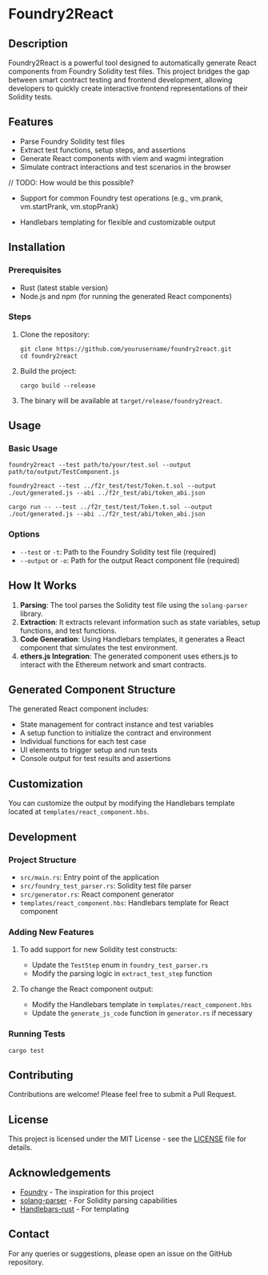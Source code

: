 # Foundry2React

## Description

Foundry2React is a powerful tool designed to automatically generate React components from Foundry Solidity test files. This project bridges the gap between smart contract testing and frontend development, allowing developers to quickly create interactive frontend representations of their Solidity tests.

## Features

- Parse Foundry Solidity test files
- Extract test functions, setup steps, and assertions
- Generate React components with viem and wagmi integration
- Simulate contract interactions and test scenarios in the browser

// TODO: How would be this possible?
- Support for common Foundry test operations (e.g., vm.prank, vm.startPrank, vm.stopPrank)

- Handlebars templating for flexible and customizable output

## Installation

### Prerequisites

- Rust (latest stable version)
- Node.js and npm (for running the generated React components)

### Steps

1. Clone the repository:
   ```
   git clone https://github.com/yourusername/foundry2react.git
   cd foundry2react
   ```

2. Build the project:
   ```
   cargo build --release
   ```

3. The binary will be available at `target/release/foundry2react`.

## Usage

### Basic Usage

```
foundry2react --test path/to/your/test.sol --output path/to/output/TestComponent.js
```

`foundry2react --test ../f2r_test/test/Token.t.sol --output ./out/generated.js --abi ../f2r_test/abi/token_abi.json`


`cargo run -- --test ../f2r_test/test/Token.t.sol --output ./out/generated.js --abi ../f2r_test/abi/token_abi.json`



### Options

- `--test` or `-t`: Path to the Foundry Solidity test file (required)
- `--output` or `-o`: Path for the output React component file (required)

## How It Works

1. **Parsing**: The tool parses the Solidity test file using the `solang-parser` library.
2. **Extraction**: It extracts relevant information such as state variables, setup functions, and test functions.
3. **Code Generation**: Using Handlebars templates, it generates a React component that simulates the test environment.
4. **ethers.js Integration**: The generated component uses ethers.js to interact with the Ethereum network and smart contracts.

## Generated Component Structure

The generated React component includes:

- State management for contract instance and test variables
- A setup function to initialize the contract and environment
- Individual functions for each test case
- UI elements to trigger setup and run tests
- Console output for test results and assertions

## Customization

You can customize the output by modifying the Handlebars template located at `templates/react_component.hbs`.

## Development

### Project Structure

- `src/main.rs`: Entry point of the application
- `src/foundry_test_parser.rs`: Solidity test file parser
- `src/generator.rs`: React component generator
- `templates/react_component.hbs`: Handlebars template for React component

### Adding New Features

1. To add support for new Solidity test constructs:
   - Update the `TestStep` enum in `foundry_test_parser.rs`
   - Modify the parsing logic in `extract_test_step` function

2. To change the React component output:
   - Modify the Handlebars template in `templates/react_component.hbs`
   - Update the `generate_js_code` function in `generator.rs` if necessary

### Running Tests

```
cargo test
```

## Contributing

Contributions are welcome! Please feel free to submit a Pull Request.

## License

This project is licensed under the MIT License - see the [LICENSE](LICENSE) file for details.

## Acknowledgements

- [Foundry](https://github.com/foundry-rs/foundry) - The inspiration for this project
- [solang-parser](https://github.com/hyperledger-labs/solang-parser) - For Solidity parsing capabilities
- [Handlebars-rust](https://github.com/sunng87/handlebars-rust) - For templating

## Contact

For any queries or suggestions, please open an issue on the GitHub repository.